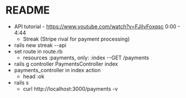 # README
- API tutorial - https://www.youtube.com/watch?v=FJiIvFoxqsc 0:00 - 4:44
    - Streak (Stripe rival for payment processing)
- rails new streak --api
- set route in route.rb
    - resources :payments, only: :index --GET /payments
- rails g controller PaymentsController index
- payments_controller in index action
    - head :ok
- rails s
    - curl http://localhost:3000/payments -v